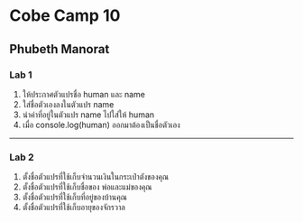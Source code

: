# Cobe Camp 10
## Phubeth Manorat

### Lab 1
1. ให้ประกาศตัวแปรชื่อ human และ name
2. ใส่ชื่อตัวเองลงในตัวแปร name
3. นำค่าที่อยู่ในตัวแปร name ไปใส่ให้ human 
4. เมื่อ console.log(human) ออกมาต้องเป็นชื่อตัวเอง

***

### Lab 2
1. ตั้งชื่อตัวแปรที่ใช้เก็บจำนวนเงินในกระเป๋าตังของคุณ
2. ตั้งชื่อตัวแปรที่ใช้เก็บชื่อของ พ่อและแม่ของคุณ
3. ตั้งชื่อตัวแปรที่ใช้เก็บที่อยู่ของบ้านคุณ
4. ตั้งชื่อตัวแปรที่ใช้เก็บอายุของจักรวาล